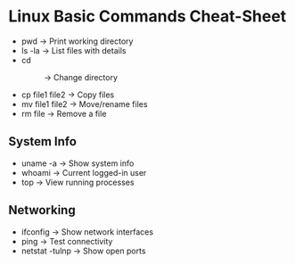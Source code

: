 # Linux Basic Commands Cheat-Sheet

- pwd → Print working directory  
- ls -la → List files with details  
- cd <dir> → Change directory  
- cp file1 file2 → Copy files  
- mv file1 file2 → Move/rename files  
- rm file → Remove a file  

## System Info
- uname -a → Show system info  
- whoami → Current logged-in user  
- top → View running processes  

## Networking
- ifconfig → Show network interfaces  
- ping <host> → Test connectivity  
- netstat -tulnp → Show open ports

